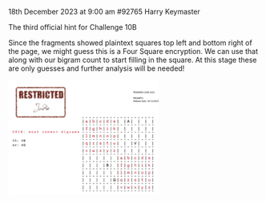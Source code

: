 18th December 2023 at 9:00 am
#92765
Harry
Keymaster

The third official hint for Challenge 10B



Since the fragments showed plaintext squares top left and bottom right of the page, we might guess this is a Four Square encryption. We can use that along with our bigram count to start filling in the square. At this stage these are only guesses and further analysis will be needed!



[<img src="CC2023-Challenge-10-prompt-3-300x228.png">](CC2023-Challenge-10-prompt-3.png)
